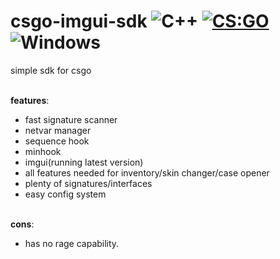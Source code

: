 # csgo-imgui-sdk ![C++](https://img.shields.io/badge/language-C%2B%2B-%23f34b7d.svg) [![CS:GO](https://img.shields.io/badge/game-CS%3AGO-yellow.svg)](https://store.steampowered.com/app/730/CounterStrike_Global_Offensive/) ![Windows](https://img.shields.io/badge/platform-Windows-0078d7.svg)

simple sdk for csgo

<br/>**features**:
- fast signature scanner
- netvar manager
- sequence hook
- minhook
- imgui(running latest version)
- all features needed for inventory/skin changer/case opener
- plenty of signatures/interfaces
- easy config system

<br/>**cons**:
- has no rage capability.
